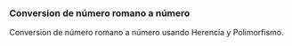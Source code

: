 ### Conversion de número romano a número

Conversion de número romano a número usando Herencia y Polimorfismo. 
